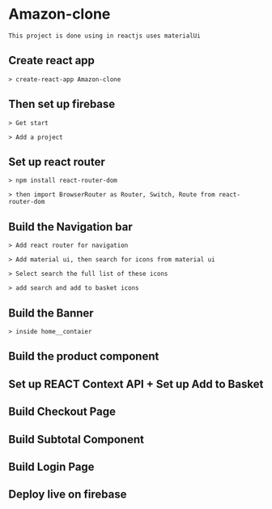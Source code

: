 # Amazon-clone

    This project is done using in reactjs uses materialUi

## Create react app

    > create-react-app Amazon-clone

## Then set up firebase

    > Get start

    > Add a project

## Set up react router

    > npm install react-router-dom

    > then import BrowserRouter as Router, Switch, Route from react-router-dom

## Build the Navigation bar

    > Add react router for navigation

    > Add material ui, then search for icons from material ui

    > Select search the full list of these icons

    > add search and add to basket icons

## Build the Banner

    > inside home__contaier

## Build the product component

## Set up REACT Context API + Set up Add to Basket

## Build Checkout Page

## Build Subtotal Component

## Build Login Page

## Deploy live on firebase
